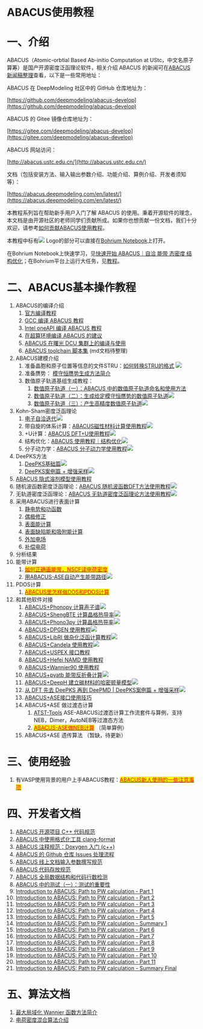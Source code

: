 # ABACUS使用教程

# 一、介绍

ABACUS（Atomic-orbtial Based Ab-initio Computation at UStc，中文名原子算筹）是国产开源密度泛函理论软件，相关介绍 ABACUS 的新闻可在[ABACUS 新闻稿整理](abacus-news.md)查看，以下是一些常用地址：

ABACUS 在 DeepModeling 社区中的 GitHub 仓库地址为：

[https://github.com/deepmodeling/abacus-develop](https://github.com/deepmodeling/abacus-develop)

ABACUS 的 Gitee 镜像仓库地址为：

[https://gitee.com/deepmodeling/abacus-develop](https://gitee.com/deepmodeling/abacus-develop)

ABACUS 网站访问：

[http://abacus.ustc.edu.cn/](http://abacus.ustc.edu.cn/)

文档（包括安装方法、输入输出参数介绍、功能介绍、算例介绍、开发者须知等）：

[https://abacus.deepmodeling.com/en/latest/](https://abacus.deepmodeling.com/en/latest/)

本教程系列旨在帮助新手用户入门了解 ABACUS 的使用。秉着开源软件的理念，本文档是由开源社区的老师同学们贡献所成。如果你也想贡献一份文档，我们十分欢迎，请参考[如何贡献ABACUS使用教程](contribute.md)。

本教程中标有<a href="" target="_blank"><img src="https://cdn.dp.tech/bohrium/web/static/images/open-in-bohrium.svg" /></a> Logo的部分可以直接在[Bohrium Notebook](https://nb.bohrium.dp.tech)上打开。

在Bohrium Notebook上快速学习，见[快速开始 ABACUS｜自洽 能带 态密度 结构优化](https://nb.bohrium.dp.tech/detail/4641406377)；在Bohrium平台上运行大任务，见[教程](https://bohrium-doc.dp.tech/docs/software/ABACUS/)。

# 二、ABACUS基本操作教程

1. ABACUS的编译介绍
   1. [官方编译教程](https://abacus.deepmodeling.com/en/latest/quick_start/easy_install.html)
   2. [GCC 编译 ABACUS 教程](abacus-gcc.md)
   3. [Intel oneAPI 编译 ABACUS 教程](abacus-intel.md)
   4. [在超算环境编译 ABACUS 的建议](abacus-hpc.md)
   5. [ABACUS 在曙光 DCU 集群上的编译与使用](abacus-dcu.md)
   6. [ABACUS toolchain 脚本集](https://github.com/deepmodeling/abacus-develop/tree/develop/toolchain) (md文档待整理)
2. ABACUS建模介绍
   1. 准备晶胞和原子位置等信息的文件STRU：[如何转换STRU的格式](https://nb.bohrium.dp.tech/detail/9814968648)
   <mark style="color:red;"></mark><a href="https://nb.bohrium.dp.tech/detail/9814968648" target="_blank"><img src="https://cdn.dp.tech/bohrium/web/static/images/open-in-bohrium.svg" /></a>
   2. 准备赝势：
   [模守恒赝势生成方法简介](abacus-upf.md)
   3. 数值原子轨道基组生成教程：
      1. [数值原子轨道（一）：ABACUS 中的数值原子轨道命名和使用方法](abacus-nac1.md)
      2. [数值原子轨道（二）：生成给定模守恒赝势的数值原子轨道](abacus-nac2.md)<a href="https://nb.bohrium.dp.tech/detail/5215642163" target="_blank"><img src="https://cdn.dp.tech/bohrium/web/static/images/open-in-bohrium.svg" /></a>
      3. [数值原子轨道（三）：产生高精度数值原子轨道](abacus-nac3.md)<a href="https://nb.bohrium.dp.tech/detail/8841868194" target="_blank"><img src="https://cdn.dp.tech/bohrium/web/static/images/open-in-bohrium.svg" /></a>
3. Kohn-Sham密度泛函理论
   1. [电子自洽迭代](https://nb.bohrium.dp.tech/detail/7417640496)<a href="https://nb.bohrium.dp.tech/detail/7417640496" target="_blank"><img src="https://cdn.dp.tech/bohrium/web/static/images/open-in-bohrium.svg" /></a>
   2. 带自旋的体系计算：[ABACUS磁性材料计算使用教程](https://nb.bohrium.dp.tech/detail/7141761751)<mark style="color:red;"></mark><a href="https://nb.bohrium.dp.tech/detail/7141761751" target="_blank"><img src="https://cdn.dp.tech/bohrium/web/static/images/open-in-bohrium.svg" /></a>
   3. \+U计算：[ABACUS DFT+U使用教程](https://nb.bohrium.dp.tech/detail/2112617648)<mark style="color:red;"></mark><a href="https://nb.bohrium.dp.tech/detail/2112617648" target="_blank"><img src="https://cdn.dp.tech/bohrium/web/static/images/open-in-bohrium.svg" /></a>
   4. 结构优化：[ABACUS 使用教程｜结构优化](https://nb.bohrium.dp.tech/detail/9119461238)<a href="https://nb.bohrium.dp.tech/detail/9119461238" target="_blank"><img src="https://cdn.dp.tech/bohrium/web/static/images/open-in-bohrium.svg" /></a>
   5. 分子动力学：[ABACUS 分子动力学使用教程](abacus-md.md)<a href="https://nb.bohrium.dp.tech/detail/2241262724" target="_blank"><img src="https://cdn.dp.tech/bohrium/web/static/images/open-in-bohrium.svg" /></a>
4. DeePKS方法
   1. [DeePKS基础篇](https://nb.bohrium.dp.tech/detail/8742877753)<mark style="color:red;"></mark><a href="https://nb.bohrium.dp.tech/detail/8742877753" target="_blank"><img src="https://cdn.dp.tech/bohrium/web/static/images/open-in-bohrium.svg" /></a>
   2. [DeePKS案例篇 + 增强采样](https://nb.bohrium.dp.tech/detail/7144731675)<mark style="color:red;"></mark><a href="https://nb.bohrium.dp.tech/detail/7144731675" target="_blank"><img src="https://cdn.dp.tech/bohrium/web/static/images/open-in-bohrium.svg" /></a>
5. [ABACUS 隐式溶剂模型使用教程](abacus-sol.md)
6. 随机波函数密度泛函理论：[ABACUS 随机波函数DFT方法使用教程](abacus-sdft.md)<a href="https://nb.bohrium.dp.tech/detail/5915692245" target="_blank"><img src="https://cdn.dp.tech/bohrium/web/static/images/open-in-bohrium.svg" /></a>
7. 无轨道密度泛函理论：[ABACUS 无轨道密度泛函理论方法使用教程](abacus-ofdft.md)<a href="https://nb.bohrium.dp.tech/detail/6416644691" target="_blank"><img src="https://cdn.dp.tech/bohrium/web/static/images/open-in-bohrium.svg" /></a>
8. 采用ABACUS进行表面计算
   1. [静电势和功函数](abacus-surface1.md)
   2. [偶极修正](abacus-surface2.md)
   3. [表面能计算](abacus-surface3.md)
   4. [表面缺陷能和吸附能计算](abacus-surface4.md)
   5. [外加电场](abacus-surface5.md)
   6. [补偿电荷](abacus-surface6.md)
9.  分析结果
   1. 能带计算
      1. [<mark style="color:red;">如何正确画能带，NSCF读电荷密度</mark>](https://xmywuqhxb0.feishu.cn/docx/K8GRdTst4oXQNoxnQVbcFZTmntb)<mark style="color:red;"></mark>
      2. [用ABACUS-ASE自动产生能带路径](https://nb.bohrium.dp.tech/detail/1211642609)<mark style="color:red;"></mark><a href="https://nb.bohrium.dp.tech/detail/1211642609" target="_blank"><img src="https://cdn.dp.tech/bohrium/web/static/images/open-in-bohrium.svg" /></a>
   2. PDOS计算
      1. [<mark style="color:red;">ABACUS里怎样做DOS和PDOS计算</mark>](https://xmywuqhxb0.feishu.cn/docx/ONSldj82VoNGKSxaoDQcoKBtnGh)<mark style="color:red;"></mark>
10. 和其他软件对接
    1. [ABACUS+Phonopy 计算声子谱](abacus-phonopy.md)<a href="https://nb.bohrium.dp.tech/detail/8741867512" target="_blank"><img src="https://cdn.dp.tech/bohrium/web/static/images/open-in-bohrium.svg" /></a>
    2. [ABACUS+ShengBTE 计算晶格热导率](abacus-shengbte.md)<a href="https://nb.bohrium.dp.tech/detail/2712467526" target="_blank"><img src="https://cdn.dp.tech/bohrium/web/static/images/open-in-bohrium.svg" /></a>
    3. [ABACUS+Phono3py 计算晶格热导率](https://nb.bohrium.dp.tech/detail/6116471155)<a href="https://nb.bohrium.dp.tech/detail/6116471155" target="_blank"><img src="https://cdn.dp.tech/bohrium/web/static/images/open-in-bohrium.svg" /></a>
    4. [ABACUS+DPGEN 使用教程](abacus-dpgen.md)<a href="https://nb.bohrium.dp.tech/detail/6116401077" target="_blank"><img src="https://cdn.dp.tech/bohrium/web/static/images/open-in-bohrium.svg" /></a>
    5. [ABACUS+LibRI 做杂化泛函计算教程](abacus-libri.md)<a href="https://nb.bohrium.dp.tech/detail/8041860882" target="_blank"><img src="https://cdn.dp.tech/bohrium/web/static/images/open-in-bohrium.svg" /></a>
    6. [ABACUS+Candela 使用教程](abacus-candela.md)<a href="https://nb.bohrium.dp.tech/detail/2912697542" target="_blank"><img src="https://cdn.dp.tech/bohrium/web/static/images/open-in-bohrium.svg" /></a>
    7. [ABACUS+USPEX 接口教程](abacus-uspex.md)
    8. [ABACUS+Hefei NAMD 使用教程](abacus-namd.md)
    9. [ABACUS+Wannier90 使用教程](abacus-wannier.md)
    10. [ABACUS+pyatb 能带反折叠计算](https://nb.bohrium.dp.tech/detail/2012704420)<a href="https://nb.bohrium.dp.tech/detail/2012704420" target="_blank"><img src="https://cdn.dp.tech/bohrium/web/static/images/open-in-bohrium.svg" /></a>
    11. [ABACUS+DeepH 建立碳材料的哈密顿量模型](https://nb.bohrium.dp.tech/detail/6242632169)<a href="https://nb.bohrium.dp.tech/detail/6242632169" target="_blank"><img src="https://cdn.dp.tech/bohrium/web/static/images/open-in-bohrium.svg" /></a>
    12. [从 DFT 先去 DeePKS 再到 DeePMD | DeePKS案例篇 + 增强采样](https://nb.bohrium.dp.tech/detail/7144731675)<a href="https://nb.bohrium.dp.tech/detail/7144731675" target="_blank"><img src="https://cdn.dp.tech/bohrium/web/static/images/open-in-bohrium.svg" /></a>
    13. [ABACUS+ASE接口使用技巧](https://bbs.abacus-dft.com/forum.php?mod=viewthread&tid=4&extra=page%3D1)
    14. ABACUS+ASE 做过渡态计算
        1. [ATST-Tools](https://github.com/QuantumMisaka/ATST-Tools) ASE-ABACUS过渡态计算工作流套件与算例，支持NEB，Dimer，AutoNEB等过渡态方法
        2. [<mark style="color:red;">ABACUS-ASE做NEB计算</mark>](https://dptechnology.feishu.cn/wiki/wikcnzar41sN8ZtGLtm3PLnarSc) <mark style="color:red;"></mark> （简单算例）
    15. ABACUS+ASE 遗传算法 （暂缺，待更新）

# 三、使用经验

1. 有VASP使用背景的用户上手ABACUS教程：[<mark style="color:red;">ABACUS新人使用的一些注意事项</mark>](https://xmywuqhxb0.feishu.cn/docx/KN3KdqbX6o9S6xxtbtCcD5YPnue)<mark style="color:red;"></mark>

# 四、开发者文档

1. [ABACUS 开源项目 C++ 代码规范](develop-C++.md)
2. [ABACUS 中使用格式化工具 clang-format](develop-format.md)
3. [ABACUS 注释规范：Doxygen 入门 (c++)](develop-dox.md)
4. [ABACUS 的 Github 仓库 Issues 处理流程](develop-issue.md)
5. [ABACUS 线上文档输入参数撰写规范](develop-input.md)
6. [ABACUS 代码存放规范](develop-rule.md)
7. [ABACUS 全局数据结构和代码行数检测](develop-linedete.md)
8. [ABACUS 中的测试（一）：测试的重要性](develop-test1.md)
9. [Introduction to ABACUS: Path to PW calculation - Part 1](develop-path1.md)
10. [Introduction to ABACUS: Path to PW calculation - Part 2](develop-path2.md)
11. [Introduction to ABACUS: Path to PW calculation - Part 3](develop-path3.md)
12. [Introduction to ABACUS: Path to PW calculation - Part 4](develop-path4.md)
13. [Introduction to ABACUS: Path to PW calculation - Part 5](develop-path5.md)
14. [Introduction to ABACUS: Path to PW calculation - Summary 1](develop-sm1.md)
15. [Introduction to ABACUS: Path to PW calculation - Part 6](develop-path6.md)
16. [Introduction to ABACUS: Path to PW calculation - Part 7](develop-path7.md)
17. [Introduction to ABACUS: Path to PW calculation - Part 8](develop-path8.md)
18. [Introduction to ABACUS: Path to PW calculation - Part 9](develop-path9.md)
19. [Introduction to ABACUS: Path to PW calculation - Part 10](develop-path10.md)
20. [Introduction to ABACUS: Path to PW calculation - Part 11](develop-path11.md)
21. [Introduction to ABACUS: Path to PW calculation - Summary Final](develop-sm2.md)

# 五、算法文档

1. [最大局域化 Wannier 函数方法简介](algorithm-wannier.md)
2. [电荷密度混合算法介绍](algorithm-mix.md)

